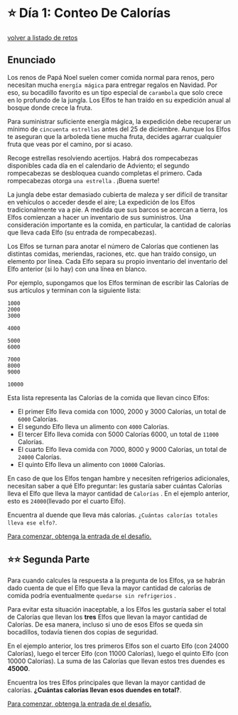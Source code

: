 # ⭐️ Día 1: Conteo De Calorías
[volver a listado de retos](./../../README.md)

## Enunciado

Los renos de Papá Noel suelen comer comida normal para renos, pero necesitan mucha `energía mágica` para entregar regalos en Navidad. Por eso, su bocadillo favorito es un tipo especial de `carambola` que solo crece en lo profundo de la jungla. Los Elfos te han traído en su expedición anual al bosque donde crece la fruta.

Para suministrar suficiente energía mágica, la expedición debe recuperar un mínimo de `cincuenta estrellas` antes del 25 de diciembre. Aunque los Elfos te aseguran que la arboleda tiene mucha fruta, decides agarrar cualquier fruta que veas por el camino, por si acaso.

Recoge estrellas resolviendo acertijos. Habrá dos rompecabezas disponibles cada día en el calendario de Adviento; el segundo rompecabezas se desbloquea cuando completas el primero. Cada rompecabezas otorga `una estrella` . ¡Buena suerte!

La jungla debe estar demasiado cubierta de maleza y ser difícil de transitar en vehículos o acceder desde el aire; La expedición de los Elfos tradicionalmente va a pie. A medida que sus barcos se acercan a tierra, los Elfos comienzan a hacer un inventario de sus suministros. Una consideración importante es la comida, en particular, la cantidad de calorías que lleva cada Elfo (su entrada de rompecabezas).

Los Elfos se turnan para anotar el número de Calorías que contienen las distintas comidas, meriendas, raciones, etc. que han traído consigo, un elemento por línea. Cada Elfo separa su propio inventario del inventario del Elfo anterior (si lo hay) con una línea en blanco.

Por ejemplo, supongamos que los Elfos terminan de escribir las Calorías de sus artículos y terminan con la siguiente lista:

```
1000
2000
3000

4000

5000
6000

7000
8000
9000

10000

```

Esta lista representa las Calorías de la comida que llevan cinco Elfos:

  - El primer Elfo lleva comida con 1000, 2000 y 3000 Calorías, un total de `6000` Calorías.
  - El segundo Elfo lleva un alimento con `4000` Calorías.
  - El tercer Elfo lleva comida con 5000 Calorías 6000, un total de `11000` Calorías.
  - El cuarto Elfo lleva comida con 7000, 8000 y 9000 Calorías, un total de `24000` Calorías.
  - El quinto Elfo lleva un alimento con `10000` Calorías.

En caso de que los Elfos tengan hambre y necesiten refrigerios adicionales, necesitan saber a qué Elfo preguntar: les gustaría saber cuántas Calorías lleva el Elfo que lleva la mayor cantidad de `Calorías` . En el ejemplo anterior, esto es `24000`(llevado por el cuarto Elfo).

Encuentra al duende que lleva más calorías. `¿Cuántas calorías totales lleva ese elfo?`.

[Para comenzar, obtenga la entrada de el desafío.](./input.txt)

## ⭐️⭐️ Segunda Parte

Para cuando calcules la respuesta a la pregunta de los Elfos, ya se habrán dado cuenta de que el Elfo que lleva la mayor cantidad de calorías de comida podría eventualmente `quedarse sin refrigerios` .

Para evitar esta situación inaceptable, a los Elfos les gustaría saber el total de Calorías que llevan los **tres** Elfos que llevan la mayor cantidad de Calorías. De esa manera, incluso si uno de esos Elfos se queda sin bocadillos, todavía tienen dos copias de seguridad.

En el ejemplo anterior, los tres primeros Elfos son el cuarto Elfo (con 24000 Calorías), luego el tercer Elfo (con 11000 Calorías), luego el quinto Elfo (con 10000 Calorías). La suma de las Calorías que llevan estos tres duendes es **45000**.

Encuentra los tres Elfos principales que llevan la mayor cantidad de calorías. **¿Cuántas calorías llevan esos duendes en total?**.

[Para comenzar, obtenga la entrada de el desafío.](./input.txt)